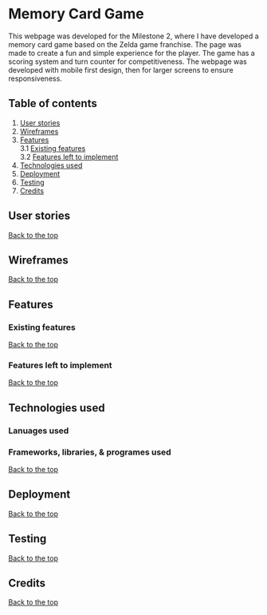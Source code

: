# Memory Card Game

This webpage was developed for the Milestone 2, where I have developed a memory card game based on the Zelda game franchise. The page was made to create a fun and simple experience for the player. The game has a scoring system and turn counter for competitiveness. The webpage was developed with mobile first design, then for larger screens to ensure responsiveness.

## Table of contents

1. [User stories](#user-stories)
2. [Wireframes](#wireframes)
3. [Features](#features)  
3.1 [Existing features](#existing-features)  
3.2 [Features left to implement](#features-left-to-implement)
4. [Technologies used](#technologies-used)
5. [Deployment](#deployment)
6. [Testing](#testing)
7. [Credits](#credits)

## User stories

[Back to the top](#table-of-contents)

## Wireframes

[Back to the top](#table-of-contents)

## Features

### Existing features

[Back to the top](#table-of-contents)

### Features left to implement

[Back to the top](#table-of-contents)

## Technologies used

### Lanuages used

### Frameworks, libraries, & programes used

[Back to the top](#table-of-contents)

## Deployment

[Back to the top](#table-of-contents)

## Testing

[Back to the top](#table-of-contents)

## Credits

[Back to the top](#table-of-contents)